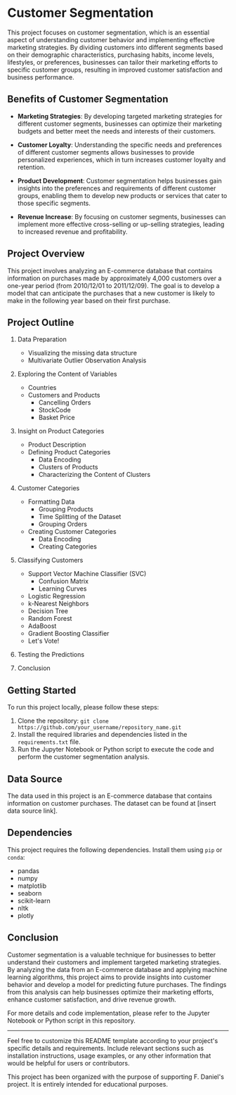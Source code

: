 # Customer Segmentation

This project focuses on customer segmentation, which is an essential aspect of understanding customer behavior and implementing effective marketing strategies. By dividing customers into different segments based on their demographic characteristics, purchasing habits, income levels, lifestyles, or preferences, businesses can tailor their marketing efforts to specific customer groups, resulting in improved customer satisfaction and business performance.

## Benefits of Customer Segmentation

- **Marketing Strategies**: By developing targeted marketing strategies for different customer segments, businesses can optimize their marketing budgets and better meet the needs and interests of their customers.

- **Customer Loyalty**: Understanding the specific needs and preferences of different customer segments allows businesses to provide personalized experiences, which in turn increases customer loyalty and retention.

- **Product Development**: Customer segmentation helps businesses gain insights into the preferences and requirements of different customer groups, enabling them to develop new products or services that cater to those specific segments.

- **Revenue Increase**: By focusing on customer segments, businesses can implement more effective cross-selling or up-selling strategies, leading to increased revenue and profitability.

## Project Overview

This project involves analyzing an E-commerce database that contains information on purchases made by approximately 4,000 customers over a one-year period (from 2010/12/01 to 2011/12/09). The goal is to develop a model that can anticipate the purchases that a new customer is likely to make in the following year based on their first purchase.

## Project Outline

1. Data Preparation
   - Visualizing the missing data structure
   - Multivariate Outlier Observation Analysis

2. Exploring the Content of Variables
   - Countries
   - Customers and Products
     - Cancelling Orders
     - StockCode
     - Basket Price

3. Insight on Product Categories
   - Product Description
   - Defining Product Categories
     - Data Encoding
     - Clusters of Products
     - Characterizing the Content of Clusters

4. Customer Categories
   - Formatting Data
     - Grouping Products
     - Time Splitting of the Dataset
     - Grouping Orders
   - Creating Customer Categories
     - Data Encoding
     - Creating Categories

5. Classifying Customers
   - Support Vector Machine Classifier (SVC)
     - Confusion Matrix
     - Learning Curves
   - Logistic Regression
   - k-Nearest Neighbors
   - Decision Tree
   - Random Forest
   - AdaBoost
   - Gradient Boosting Classifier
   - Let's Vote!

6. Testing the Predictions

7. Conclusion

## Getting Started

To run this project locally, please follow these steps:

1. Clone the repository: `git clone https://github.com/your_username/repository_name.git`
2. Install the required libraries and dependencies listed in the `requirements.txt` file.
3. Run the Jupyter Notebook or Python script to execute the code and perform the customer segmentation analysis.

## Data Source

The data used in this project is an E-commerce database that contains information on customer purchases. The dataset can be found at [insert data source link].

## Dependencies

This project requires the following dependencies. Install them using `pip` or `conda`:

- pandas
- numpy
- matplotlib
- seaborn
- scikit-learn
- nltk
- plotly

## Conclusion

Customer segmentation is a valuable technique for businesses to better understand their customers and implement targeted marketing strategies. By analyzing the data from an E-commerce database and applying machine learning algorithms, this project aims to provide insights into customer behavior and develop a model for predicting future purchases. The findings from this analysis can help businesses optimize their marketing efforts, enhance customer satisfaction, and drive revenue growth.

For more details and code implementation, please refer to the Jupyter Notebook or Python script in this repository.

---

Feel free to customize this README template according to your project's specific details and requirements. Include relevant sections such as installation instructions, usage examples, or any other information that would be helpful for users or contributors.




This project has been organized with the purpose of supporting F. Daniel's project. It is entirely intended for educational purposes.
